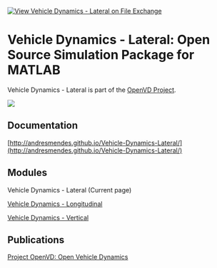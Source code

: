 [![View Vehicle Dynamics - Lateral on File Exchange](https://www.mathworks.com/matlabcentral/images/matlab-file-exchange.svg)](https://www.mathworks.com/matlabcentral/fileexchange/58683-vehicle-dynamics-lateral)

# Vehicle Dynamics - Lateral: Open Source Simulation Package for MATLAB

Vehicle Dynamics - Lateral is part of the [OpenVD Project](https://github.com/andresmendes/openvd).

![](http://andresmendes.github.io/Vehicle-Dynamics-Lateral/Examples/TemplateArticulated/html/TemplateArticulated.gif)

## Documentation

[http://andresmendes.github.io/Vehicle-Dynamics-Lateral/](http://andresmendes.github.io/Vehicle-Dynamics-Lateral/)

## Modules

Vehicle Dynamics - Lateral (Current page)

[Vehicle Dynamics - Longitudinal](https://github.com/andresmendes/Vehicle-Dynamics-Longitudinal/)

[Vehicle Dynamics - Vertical](https://github.com/andresmendes/Vehicle-Dynamics-Vertical/)

## Publications

[Project OpenVD: Open Vehicle Dynamics](https://www.researchgate.net/project/OpenVD-Open-Vehicle-Dynamics/)
